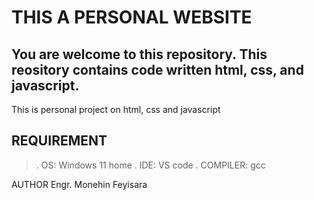 # THIS A PERSONAL WEBSITE

## You are welcome to this repository. This reository contains code written html, css, and javascript.

This is personal project on html, css and javascript

## REQUIREMENT

> . OS: Windows 11 home
> . IDE: VS code
> . COMPILER: gcc

AUTHOR
Engr. Monehin Feyisara



